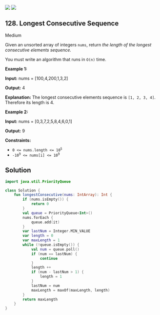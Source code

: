 [![](https://img.shields.io/github/stars/javadev/LeetCode-in-Kotlin?label=Stars&style=flat-square)](https://github.com/javadev/LeetCode-in-Kotlin)
[![](https://img.shields.io/github/forks/javadev/LeetCode-in-Kotlin?label=Fork%20me%20on%20GitHub%20&style=flat-square)](https://github.com/javadev/LeetCode-in-Kotlin/fork)

## 128\. Longest Consecutive Sequence

Medium

Given an unsorted array of integers `nums`, return _the length of the longest consecutive elements sequence._

You must write an algorithm that runs in `O(n)` time.

**Example 1:**

**Input:** nums = [100,4,200,1,3,2]

**Output:** 4

**Explanation:** The longest consecutive elements sequence is `[1, 2, 3, 4]`. Therefore its length is 4.

**Example 2:**

**Input:** nums = [0,3,7,2,5,8,4,6,0,1]

**Output:** 9

**Constraints:**

*   <code>0 <= nums.length <= 10<sup>5</sup></code>
*   <code>-10<sup>9</sup> <= nums[i] <= 10<sup>9</sup></code>

## Solution

```kotlin
import java.util.PriorityQueue

class Solution {
    fun longestConsecutive(nums: IntArray): Int {
        if (nums.isEmpty()) {
            return 0
        }
        val queue = PriorityQueue<Int>()
        nums.forEach {
            queue.add(it)
        }
        var lastNum = Integer.MIN_VALUE
        var length = 0
        var maxLength = 1
        while (!queue.isEmpty()) {
            val num = queue.poll()
            if (num == lastNum) {
                continue
            }
            length ++
            if (num - lastNum > 1) {
                length = 1
            }
            lastNum = num
            maxLength = maxOf(maxLength, length)
        }
        return maxLength
    }
}
```